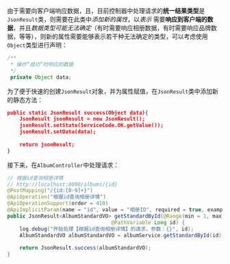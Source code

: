 
由于需要向客户端响应数据，且，目前控制器中处理请求的**统一结果类型**是`JsonResult`类，则需要在此类中*添加新的属性*，以*表示* 需要**响应到客户端的数据**，并且*数据类型可能无法确定*（有时需要响应相册数据，有时需要响应品牌数据，等等），则新的属性需要能够表示若干种无法确定的类型，可以考虑使用`Object`类型进行声明：  

```java  
/**  
 * 操作“成功”时响应的数据  
 */
 private Object data;  
```  
  
为了便于快速的创建`JsonResult`对象，并为属性赋值，在`JsonResult`类中添加新的静态方法：  
```json
public static JsonResult success(Object data){  
    JsonResult jsonResult = new JsonResult();  
    jsonResult.setState(ServiceCode.OK.getValue());  
    jsonResult.setData(data);  
  
    return jsonResult;  
}
```  
  
接下来，在`AlbumController`中处理请求：  
```java  
// 根据id查询相册详情  
// http://localhost:8090/albums/{id}  
@PostMapping("/{id:[0-9]+}")  
@ApiOperation("根据id查询相册详情")  
@ApiOperationSupport(order = 410)  
@ApiImplicitParam(name = "id", value = "相册ID", required = true, example = "9527", dataType = "long")  
public JsonResult<AlbumStandardVO> getStandardById(@Range(min = 1, max = 1000000, message = "修改相册失败，相册ID非法！")  
                                  @PathVariable Long id) {  
    log.debug("开始处理【根据id查询相册详情】的请求，参数：{}", id);  
    AlbumStandardVO albumStandardVO = albumService.getStandardById(id);  
	
    return JsonResult.success(albumStandardVO);  
}
```
